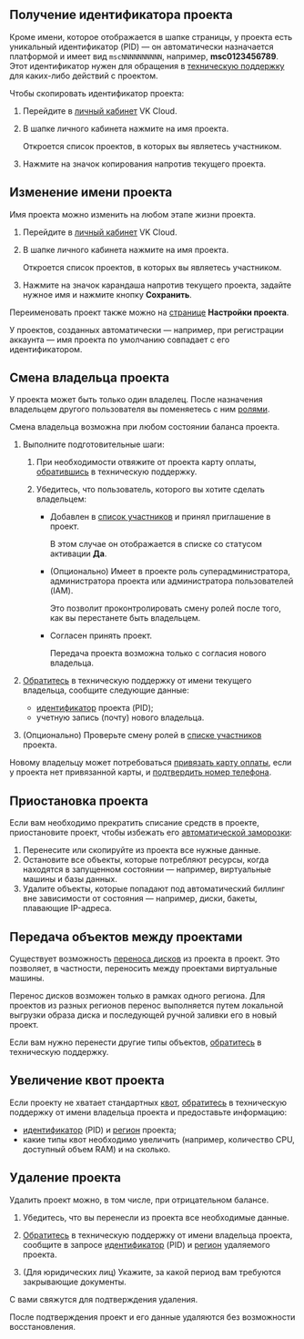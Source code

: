 ## Получение идентификатора проекта

Кроме имени, которое отображается в шапке страницы, у проекта есть уникальный идентификатор (PID) — он автоматически назначается платформой и имеет вид `mscNNNNNNNNNN`, например, **msc0123456789**. Этот идентификатор нужен для обращения в [техническую поддержку](/ru/contacts/) для каких-либо действий с проектом.

Чтобы скопировать идентификатор проекта:

1. Перейдите в [личный кабинет](https://mcs.mail.ru/app/) VK Cloud.

1. В шапке личного кабинета нажмите на имя проекта.

    Откроется список проектов, в которых вы являетесь участником.

1. Нажмите на значок копирования напротив текущего проекта.

## Изменение имени проекта

Имя проекта можно изменить на любом этапе жизни проекта.

1. Перейдите в [личный кабинет](https://mcs.mail.ru/app/) VK Cloud.

1. В шапке личного кабинета нажмите на имя проекта.

    Откроется список проектов, в которых вы являетесь участником.

1. Нажмите на значок карандаша напротив текущего проекта, задайте нужное имя и нажмите кнопку **Сохранить**.

Переименовать проект также можно на [странице](../view) **Настройки проекта**.

У проектов, созданных автоматически — например, при регистрации аккаунта — имя проекта по умолчанию совпадает с его идентификатором.

## Смена владельца проекта

У проекта может быть только один владелец. После назначения владельцем другого пользователя вы поменяетесь с ним [ролями](../../../concepts/rolesandpermissions).

<info>

Смена владельца возможна при любом состоянии баланса проекта.

</info>

1. Выполните подготовительные шаги:

    1. При необходимости отвяжите от проекта карту оплаты, [обратившись](/ru/contacts) в техническую поддержку.

    1. Убедитесь, что пользователь, которого вы хотите сделать владельцем:

        - Добавлен в [список участников](../access-manage) и принял приглашение в проект.

            В этом случае он отображается в списке со статусом активации **Да**.

        - (Опционально) Имеет в проекте роль суперадминистратора, администратора проекта или администратора пользователей (IAM).

            Это позволит проконтролировать смену ролей после того, как вы перестанете быть владельцем.

        - Согласен принять проект.

            Передача проекта возможна только с согласия нового владельца.

1. [Обратитесь](/ru/contacts) в техническую поддержку от имени текущего владельца, сообщите следующие данные:

    - [идентификатор](#poluchenie-identifikatora-proekta) проекта (PID);
    - учетную запись (почту) нового владельца.

1. (Опционально) Проверьте смену ролей в [списке участников](../access-manage) проекта.

<info>

Новому владельцу может потребоваться [привязать карту оплаты](../../activation#privyazka-bankovskoy-karty), если у проекта нет привязанной карты, и [подтвердить номер телефона](../../activation).

</info>

## Приостановка проекта

Если вам необходимо прекратить списание средств в проекте, приостановите проект, чтобы избежать его [автоматической заморозки](../../../concepts/projects#avtomaticheskaya-zamorozka-proekta):

1. Перенесите или скопируйте из проекта все нужные данные.
1. Остановите все объекты, которые потребляют ресурсы, когда находятся в запущенном состоянии — например, виртуальные машины и базы данных.
1. Удалите объекты, которые попадают под автоматический биллинг вне зависимости от состояния — например, диски, бакеты, плавающие IP-адреса.

## Передача объектов между проектами

Существует возможность [переноса дисков](/ru/base/iaas/instructions/vm-volumes#peremeshchenie-diskov-mezhdu-proektami) из проекта в проект. Это позволяет, в частности, переносить между проектами виртуальные машины.

<info>

Перенос дисков возможен только в рамках одного региона. Для проектов из разных регионов перенос выполняется путем локальной выгрузки образа диска и последующей ручной заливки его в новый проект.

</info>

Если вам нужно перенести другие типы объектов, [обратитесь](/ru/contacts) в техническую поддержку.

## Увеличение квот проекта

Если проекту не хватает стандартных [квот](../../../concepts/quotasandlimits), [обратитесь](/ru/contacts) в техническую поддержку от имени владельца проекта и предоставьте информацию:

- [идентификатор](#poluchenie-identifikatora-proekta) (PID) и [регион](../../../concepts/regions) проекта;
- какие типы квот необходимо увеличить (например, количество CPU, доступный объем RAM) и на сколько.

## Удаление проекта

<info>

Удалить проект можно, в том числе, при отрицательном балансе.

</info>

1. Убедитесь, что вы перенесли из проекта все необходимые данные.

1. [Обратитесь](/ru/contacts) в техническую поддержку от имени владельца проекта, сообщите в запросе [идентификатор](#poluchenie-identifikatora-proekta) (PID) и [регион](../../../concepts/regions) удаляемого проекта.

1. (Для юридических лиц) Укажите, за какой период вам требуются закрывающие документы.

С вами свяжутся для подтверждения удаления.

<err>

После подтверждения проект и его данные удаляются без возможности восстановления.

</err>
